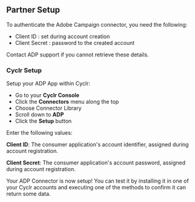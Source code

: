 
<section class="setup partner" markdown="1">

## Partner Setup

<div class="section-content required" markdown="1">

To authenticate the Adobe Campaign connector, you  need the following:

- Client ID : set during account creation
- Client Secret : password to the created account

Contact ADP support if you cannot retrieve these details.

</div>

</section>

<section class="setup partner" markdown="1">

### Cyclr Setup

Setup your ADP App within Cyclr:

*   Go to your **Cyclr Console**
*   Click the **Connectors** menu along the top
*   Choose Connector Library
*   Scroll down to **ADP**
*   Click the **Setup** button

Enter the following values:

**Client ID**: The consumer application's account identifier, assigned during account registration.

**Client Secret**:  The consumer application's account password, assigned during account registration.


Your ADP Connector is now setup! You can test it by installing it in one of your Cyclr accounts and executing one of the methods to confirm it can return some data.

</section>